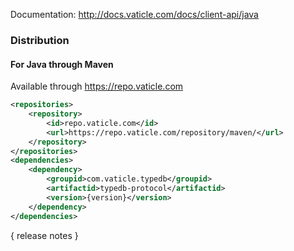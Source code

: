 Documentation: http://docs.vaticle.com/docs/client-api/java

### Distribution

#### For Java through Maven

Available through https://repo.vaticle.com
```xml
<repositories>
    <repository>
        <id>repo.vaticle.com</id>
        <url>https://repo.vaticle.com/repository/maven/</url>
    </repository>
</repositories>
<dependencies>
    <dependency>
        <groupid>com.vaticle.typedb</groupid>
        <artifactid>typedb-protocol</artifactid>
        <version>{version}</version>
    </dependency>
</dependencies>
```

{ release notes }
